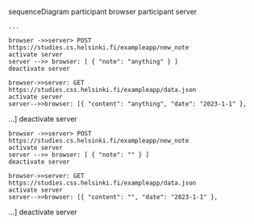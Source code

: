 sequenceDiagram
	participant browser
	participant server 

	...

	browser ->>server> POST https://studies.cs.helsinki.fi/exampleapp/new_note
	activate server
	server -->> browser: [ { "note": "anything" } ]
	deactivate server

	browser->>server: GET https://studies.css.helsinki.fi/exampleapp/data.json
	activate server
	server-->>browser: [{ "content": "anything", "date": "2023-1-1" }, 
...]
	deactivate server

	browser ->>server> POST https://studies.cs.helsinki.fi/exampleapp/new_note
	activate server
	server -->> browser: [ { "note": "" } ]
	deactivate server

	browser->>server: GET https://studies.css.helsinki.fi/exampleapp/data.json
	activate server
	server-->>browser: [{ "content": "", "date": "2023-1-1" }, 
...]
	deactivate server


